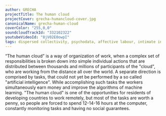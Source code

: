 ```yaml
---
author: GRECHA
projectTitle: The human cloud
projectCover: grecha-humancloud-cover.jpg
canonicalName: grecha-human-cloud
coverColor: "255,0,0"
soundcloudTrackId: "332102322"
youtubeVideoId: "8jV02E0owpI"
tags: dispersed collectivity, psychodata, affective labour, intimate interfaces, outsourcing, extractive capitalism, quick knowledge, corridor anomalies, digital proletariat
---
```


“The human cloud” is a way of organization of work, when a complex set of responsibilities is broken down into simple individual actions that are distributed between thousands and millions of participants of the "cloud", who are working from the distance all over the world. A separate direction is comprised by tasks, that could not yet be performed by a so called "artificial intelligence". While accomplishing such tasks the workers simultaneously earn money and improve the algorithms of machine learning.
"The human cloud" is one of the opportunities for residents of developing countries to work remotely, but most of the tasks are worth a penny, so people are forced to spend 12-14-16 hours at the computer, constantly monitoring tasks and having no social guarantees.